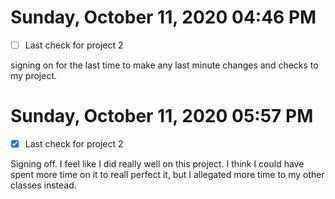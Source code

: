# Sunday, October 11, 2020 04:46 PM
- [ ] Last check for project 2

signing on for the last time to make any last minute changes and checks to my project.

# Sunday, October 11, 2020 05:57 PM
- [x] Last check for project 2

Signing off. I feel like I did really well on this project. I think I could have
spent more time on it to reall perfect it, but I allegated more time to my other classes instead.
